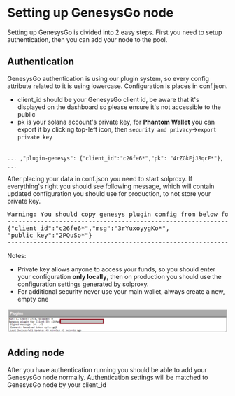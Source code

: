 # Setting up GenesysGo node

Setting up GenesysGo is divided into 2 easy steps. First you need to setup authentication, then you can add your node to the pool.

## Authentication
GenesysGo authentication is using our plugin system, so every config attribute related to it is using lowercase. Configuration is places in conf.json.
- client_id should be your GenesysGo client id, be aware that it's displayed on the dashboard so please ensure it's not accessible to the public
- pk is your solana account's private key, for **Phantom Wallet** you can export it by clicking top-left icon, then `security and privacy`->`export private key`

<code>
... ,"plugin-genesys": {"client_id":"c26fe6*","pk": "4rZGkEjJ8qcF*"}, ...
</code>

After placing your data in conf.json you need to start solproxy. If everything's right you should see following message, which will contain updated configuration you should use for production, to not store your private key.

<pre>
Warning: You should copy genesys plugin config from below for production, to not store unencrypted PK
------------------------------------------------------------------
{"client_id":"c26fe6*","msg":"3rYuxoyygKo*",
"public_key":"2PQuSo*"}
------------------------------------------------------------------
</pre>

Notes:
- Private key allows anyone to access your funds, so you should enter your configuration **only locally**, then on production you should use the configuration settings generated by solproxy.
- For additional security never use your main wallet, always create a new, empty one

<p align="center">
  <img src="genesys.png" width="1000">
</p>

## Adding node
After you have authentication running you should be able to add your GenesysGo node normally. Authentication settings will be matched to GenesysGo node by your client_id
